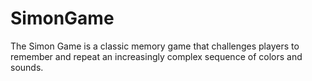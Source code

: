 # SimonGame
The Simon Game is a classic memory game that challenges players to remember and repeat an increasingly complex sequence of colors and sounds.
